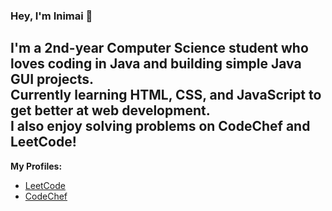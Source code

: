 ### Hey, I'm Inimai 👋

I'm a 2nd-year Computer Science student who loves coding in **Java** and building simple **Java GUI** projects.  
Currently learning **HTML**, **CSS**, and **JavaScript** to get better at web development.  
I also enjoy solving problems on CodeChef and LeetCode!
----------------------------------------------------------------------------------------------------------------

**My Profiles:**  
- [LeetCode](https://leetcode.com/u/inimai/)  
- [CodeChef](https://www.codechef.com/users/fishon_plate)


<!--
**inimai09/inimai09** is a ✨ _special_ ✨ repository because its `README.md` (this file) appears on your GitHub profile.

Here are some ideas to get you started:

- 🔭 I’m currently working on ...
- 🌱 I’m currently learning ...
- 👯 I’m looking to collaborate on ...
- 🤔 I’m looking for help with ...
- 💬 Ask me about ...
- 📫 How to reach me: ...
- 😄 Pronouns: ...
- ⚡ Fun fact: ...
-->
